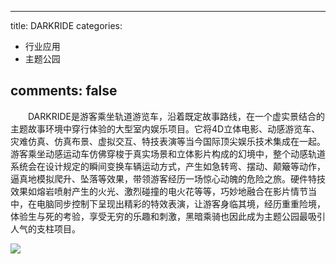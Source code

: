 
---
title: DARKRIDE
categories:
- 行业应用
- 主题公园

comments: false
---


　　DARKRIDE是游客乘坐轨道游览车，沿着既定故事路线，在一个虚实景结合的主题故事环境中穿行体验的大型室内娱乐项目。它将4D立体电影、动感游览车、灾难仿真、仿真布景、虚拟交互、特技表演等当今国际顶尖娱乐技术集成在一起。游客乘坐动感运动车仿佛穿梭于真实场景和立体影片构成的幻境中，整个动感轨道系统会在设计规定的瞬间变换车辆运动方式，产生如急转弯、摆动、颠簸等动作，逼真地模拟爬升、坠落等效果，带领游客经历一场惊心动魄的危险之旅。硬件特技效果如熔岩喷射产生的火光、激烈碰撞的电火花等等，巧妙地融合在影片情节当中，在电脑同步控制下呈现出精彩的特效表演，让游客身临其境，经历重重险境，体验生与死的考验，享受无穷的乐趣和刺激，黑暗乘骑也因此成为主题公园最吸引人气的支柱项目。

<img src="/css/images/VRchangguan/10.jpg">


